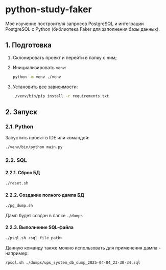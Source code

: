 # python-study-faker

Моё изучение построителя запросов PostgreSQL и интеграции PostgreSQL с Python (библиотека Faker для заполнения базы
данных).

## 1. Подготовка

1. Склонировать проект и перейти в папку с ним;
2. Инициализировать `venv`:

    ```sh
    python -m venv ./venv
    ```

3. Установить все зависимости:

   ```sh
   ./venv/bin/pip install -r requirements.txt
   ```

## 2. Запуск

### 2.1. Python

Запустить проект в IDE или командой:

```sh
./venv/bin/python main.py
```

### 2.2. SQL

#### 2.2.1. Сброс БД

```sh
./reset.sh
```

#### 2.2.2. Создание полного дампа БД

```sh
./pg_dump.sh
```

Дамп будет создан в папке `./dumps`

#### 2.2.3. Выполнение SQL-файла

```sh
./psql.sh <sql_file_path>
```

Данную команду также можно использовать для применения дампа - например:

```sh
/psql.sh ./dumps/ups_system_db_dump_2025-04-04_23-30-34.sql
```
